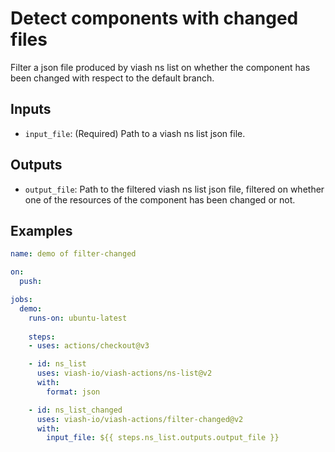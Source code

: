 # Detect components with changed files

Filter a json file produced by viash ns list on whether
  the component has been changed with respect to the
  default branch.

## Inputs

  * `input_file`: (Required) Path to a viash ns list json file.

## Outputs

  * `output_file`: Path to the filtered viash ns list json file, 
    filtered on whether one of the resources of the component has
    been changed or not.

## Examples

```yaml
name: demo of filter-changed

on:
  push:

jobs:
  demo:
    runs-on: ubuntu-latest
    
    steps:
    - uses: actions/checkout@v3

    - id: ns_list
      uses: viash-io/viash-actions/ns-list@v2
      with:
        format: json  

    - id: ns_list_changed
      uses: viash-io/viash-actions/filter-changed@v2
      with:
        input_file: ${{ steps.ns_list.outputs.output_file }}
```
